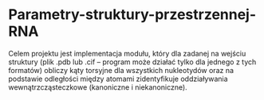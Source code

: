 # Parametry-struktury-przestrzennej-RNA
Celem projektu jest implementacja modułu, który dla zadanej na wejściu struktury (plik .pdb lub .cif – program może działać tylko dla jednego z tych formatów) obliczy kąty torsyjne dla wszystkich nukleotydów oraz na podstawie odległości między atomami zidentyfikuje oddziaływania wewnątrzcząsteczkowe (kanoniczne i niekanoniczne).
